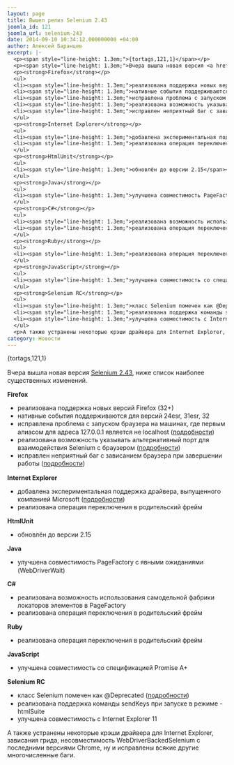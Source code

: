 ```yaml
---
layout: page
title: Вышел релиз Selenium 2.43
joomla_id: 121
joomla_url: selenium-243
date: 2014-09-10 10:34:12.000000000 +04:00
author: Алексей Баранцев
excerpt: |-
  <p><span style="line-height: 1.3em;">{tortags,121,1}</span></p>
  <p><span style="line-height: 1.3em;">Вчера вышла новая версия <a href="http://docs.seleniumhq.org/download/">Selenium 2.43</a>, ниже список наиболее существенных изменений.</span></p>
  <p><strong>Firefox</strong></p>
  <ul>
  <li><span style="line-height: 1.3em;">реализована поддержка новых версий Firefox (32+)</span></li>
  <li><span style="line-height: 1.3em;">нативные события поддерживаются для версий 24esr, 31esr, 32</span></li>
  <li><span style="line-height: 1.3em;">исправлена проблема с запуском браузера на машинах, где первым алиасом для адреса 127.0.0.1 является не localhost (<a href="https://code.google.com/p/selenium/issues/detail?id=3280#c20">подробности</a>)</span></li>
  <li><span style="line-height: 1.3em;">реализована возможность указывать альтернативный порт для взаимодействия Selenium с браузером (<a href="https://code.google.com/p/selenium/issues/detail?id=5172">подробности</a>)</span></li>
  <li><span style="line-height: 1.3em;">исправлен неприятный баг с зависанием браузера при завершении работы (<a href="https://code.google.com/p/selenium/issues/detail?id=7272">подробности</a>)</span></li>
  </ul>
  <p><strong>Internet Explorer</strong></p>
  <ul>
  <li><span style="line-height: 1.3em;">добавлена экспериментальная поддержка драйвера, выпущенного компанией Microsoft (<a href="https://github.com/SeleniumHQ/selenium/commit/44379018abc31c7d737c79f4ce1c57bde151fe6c">подробности</a>)</span></li>
  <li><span style="line-height: 1.3em;">реализована операция переключения в родительский фрейм</span></li>
  </ul>
  <p><strong>HtmlUnit</strong></p>
  <ul>
  <li><span style="line-height: 1.3em;">обновлён до версии 2.15</span></li>
  </ul>
  <p><strong>Java</strong></p>
  <ul>
  <li><span style="line-height: 1.3em;">улучшена совместимость PageFactory с явными ожиданиями (WebDriverWait)</span></li>
  </ul>
  <p><strong>C#</strong></p>
  <ul>
  <li><span style="line-height: 1.3em;">реализована возможность использования самодельной фабрики локаторов элементов в PageFactory</span></li>
  <li><span style="line-height: 1.3em;">реализована операция переключения в родительский фрейм</span></li>
  </ul>
  <p><strong>Ruby</strong></p>
  <ul>
  <li><span style="line-height: 1.3em;">реализована операция переключения в родительский фрейм</span></li>
  </ul>
  <p><strong>JavaScript</strong></p>
  <ul>
  <li><span style="line-height: 1.3em;">улучшена совместимость со спецификацией Promise A+</span></li>
  </ul>
  <p><strong>Selenium RC</strong></p>
  <ul>
  <li><span style="line-height: 1.3em;">класс Selenium помечен как @Deprecated (<a href="https://github.com/SeleniumHQ/selenium/commit/2a56683d6f4610b405531fdba3605646e49c4713">подробности</a>)</span></li>
  <li><span style="line-height: 1.3em;">реализована поддержка команды sendKeys при запуске в режиме -htmlSuite</span></li>
  <li><span style="line-height: 1.3em;">улучшена совместимость с Internet Explorer 11</span></li>
  </ul>
  <p>А также устранены некоторые крэши драйвера для Internet Explorer, зависания грида, несовместимость WebDriverBackedSelenium с последними версиями Chrome, ну и исправлены всякие другие многочисленные баги.</p>
category: Новости
---
```

<p><span style="line-height: 1.3em;">{tortags,121,1}</span></p>
<p><span style="line-height: 1.3em;">Вчера вышла новая версия <a href="http://docs.seleniumhq.org/download/">Selenium 2.43</a>, ниже список наиболее существенных изменений.</span></p>
<p><strong>Firefox</strong></p>
<ul>
<li><span style="line-height: 1.3em;">реализована поддержка новых версий Firefox (32+)</span></li>
<li><span style="line-height: 1.3em;">нативные события поддерживаются для версий 24esr, 31esr, 32</span></li>
<li><span style="line-height: 1.3em;">исправлена проблема с запуском браузера на машинах, где первым алиасом для адреса 127.0.0.1 является не localhost (<a href="https://code.google.com/p/selenium/issues/detail?id=3280#c20">подробности</a>)</span></li>
<li><span style="line-height: 1.3em;">реализована возможность указывать альтернативный порт для взаимодействия Selenium с браузером (<a href="https://code.google.com/p/selenium/issues/detail?id=5172">подробности</a>)</span></li>
<li><span style="line-height: 1.3em;">исправлен неприятный баг с зависанием браузера при завершении работы (<a href="https://code.google.com/p/selenium/issues/detail?id=7272">подробности</a>)</span></li>
</ul>
<p><strong>Internet Explorer</strong></p>
<ul>
<li><span style="line-height: 1.3em;">добавлена экспериментальная поддержка драйвера, выпущенного компанией Microsoft (<a href="https://github.com/SeleniumHQ/selenium/commit/44379018abc31c7d737c79f4ce1c57bde151fe6c">подробности</a>)</span></li>
<li><span style="line-height: 1.3em;">реализована операция переключения в родительский фрейм</span></li>
</ul>
<p><strong>HtmlUnit</strong></p>
<ul>
<li><span style="line-height: 1.3em;">обновлён до версии 2.15</span></li>
</ul>
<p><strong>Java</strong></p>
<ul>
<li><span style="line-height: 1.3em;">улучшена совместимость PageFactory с явными ожиданиями (WebDriverWait)</span></li>
</ul>
<p><strong>C#</strong></p>
<ul>
<li><span style="line-height: 1.3em;">реализована возможность использования самодельной фабрики локаторов элементов в PageFactory</span></li>
<li><span style="line-height: 1.3em;">реализована операция переключения в родительский фрейм</span></li>
</ul>
<p><strong>Ruby</strong></p>
<ul>
<li><span style="line-height: 1.3em;">реализована операция переключения в родительский фрейм</span></li>
</ul>
<p><strong>JavaScript</strong></p>
<ul>
<li><span style="line-height: 1.3em;">улучшена совместимость со спецификацией Promise A+</span></li>
</ul>
<p><strong>Selenium RC</strong></p>
<ul>
<li><span style="line-height: 1.3em;">класс Selenium помечен как @Deprecated (<a href="https://github.com/SeleniumHQ/selenium/commit/2a56683d6f4610b405531fdba3605646e49c4713">подробности</a>)</span></li>
<li><span style="line-height: 1.3em;">реализована поддержка команды sendKeys при запуске в режиме -htmlSuite</span></li>
<li><span style="line-height: 1.3em;">улучшена совместимость с Internet Explorer 11</span></li>
</ul>
<p>А также устранены некоторые крэши драйвера для Internet Explorer, зависания грида, несовместимость WebDriverBackedSelenium с последними версиями Chrome, ну и исправлены всякие другие многочисленные баги.</p>

